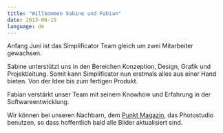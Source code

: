 ```yaml
---
title: "Willkommen Sabine und Fabian"
date: 2013-06-15
language: de
---
```


Anfang Juni ist das Simplificator Team gleich um zwei Mitarbeiter gewachsen. 

Sabine unterstützt uns in den Bereichen Konzeption, Design, Grafik und Projektleitung. Somit kann Simplificator nun erstmals alles aus einer Hand bieten. Von der Idee bis zum fertigen Produkt.

Fabian verstärkt unser Team mit seinem Knowhow und Erfahrung in der Softwareentwicklung.

Wir können bei unseren Nachbarn, dem [Punkt Magazin](http://www.punktmagazin.ch/), das Photostudio benutzen, so dass hoffentlich bald alle Bilder aktualisiert sind.
